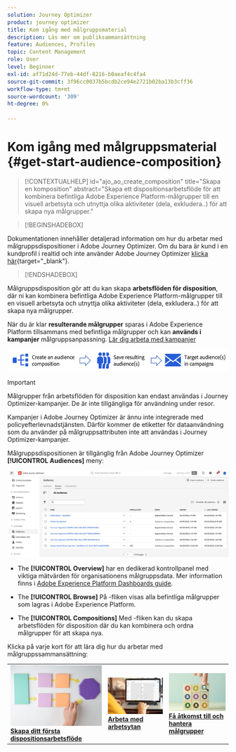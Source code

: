 ```yaml
---
solution: Journey Optimizer
product: journey optimizer
title: Kom igång med målgruppsmaterial
description: Läs mer om publiksammansättning
feature: Audiences, Profiles
topic: Content Management
role: User
level: Beginner
exl-id: af71d24d-77eb-44df-8216-b0aeaf4c4fa4
source-git-commit: 3f96cc0037b5bcdb2ce94e2721b02ba13b3cff36
workflow-type: tm+mt
source-wordcount: '309'
ht-degree: 0%

---
```


# Kom igång med målgruppsmaterial {#get-start-audience-composition}

>[!CONTEXTUALHELP]
>id="ajo_ao_create_composition"
>title="Skapa en komposition"
>abstract="Skapa ett dispositionsarbetsflöde för att kombinera befintliga Adobe Experience Platform-målgrupper till en visuell arbetsyta och utnyttja olika aktiviteter (dela, exkludera..) för att skapa nya målgrupper."

>[!BEGINSHADEBOX]

Dokumentationen innehåller detaljerad information om hur du arbetar med målgruppsdispositioner i Adobe Journey Optimizer. Om du bara är kund i en kundprofil i realtid och inte använder Adobe Journey Optimizer [klicka här](https://experienceleague.adobe.com/docs/experience-platform/segmentation/ui/audience-composition.html){target="_blank"}.

>[!ENDSHADEBOX]

Målgruppsdisposition gör att du kan skapa **arbetsflöden för disposition**, där ni kan kombinera befintliga Adobe Experience Platform-målgrupper till en visuell arbetsyta och utnyttja olika aktiviteter (dela, exkludera..) för att skapa nya målgrupper.

När du är klar **resulterande målgrupper** sparas i Adobe Experience Platform tillsammans med befintliga målgrupper och kan **används i kampanjer** målgruppsanpassning. [Lär dig arbeta med kampanjer](../campaigns/get-started-with-campaigns.md)

![](assets/audiences-process.png)

>[!IMPORTANT]
>
>Målgrupper från arbetsflöden för disposition kan endast användas i Journey Optimizer-kampanjer. De är inte tillgängliga för användning under resor.
>
>Kampanjer i Adobe Journey Optimizer är ännu inte integrerade med policyefterlevnadstjänsten. Därför kommer de etiketter för dataanvändning som du använder på målgruppsattributen inte att användas i Journey Optimizer-kampanjer.

Målgruppsdispositionen är tillgänglig från Adobe Journey Optimizer **[!UICONTROL Audiences]** meny:

![](assets/audiences-browse.png)

* The **[!UICONTROL Overview]** har en dedikerad kontrollpanel med viktiga mätvärden för organisationens målgruppsdata. Mer information finns i [Adobe Experience Platform Dashboards guide](https://experienceleague.adobe.com/docs/experience-platform/dashboards/guides/segments.html).

* The **[!UICONTROL Browse]** På -fliken visas alla befintliga målgrupper som lagras i Adobe Experience Platform.

* The **[!UICONTROL Compositions]** Med -fliken kan du skapa arbetsflöden för disposition där du kan kombinera och ordna målgrupper för att skapa nya.

Klicka på varje kort för att lära dig hur du arbetar med målgruppssammansättning:

<table style="table-layout:fixed"><tr style="border: 0;">
<td><a href="create-compositions.md"><img alt="Skapa kompositionsarbetsflöden" src="../assets/do-not-localize/ao-workflows.jpg"></a>
<div><a href="create-compositions.md"><strong>Skapa ditt första dispositionsarbetsflöde</strong></a></div></td>
<td><a href="composition-canvas.md"><img alt="Arbeta med arbetsytan" src="../assets/do-not-localize/ao-canvas.jpg"></a>
<div><a href="composition-canvas.md"><strong>Arbeta med arbetsytan</strong></a></div></td>
<td><a href="access-audiences.md"><img alt="Få åtkomst till och hantera målgrupper" src="../assets/do-not-localize/ao-audiences.jpeg"></a>
<div><a href="access-audiences.md"><strong>Få åtkomst till och hantera målgrupper</strong></a></div></td>
</tr></table>
